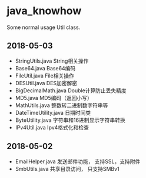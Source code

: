 # java_knowhow
Some normal usage Util class.


## 2018-05-03 
- StringUtils.java  		String相关操作<br>
- Base64.java				Base64编码
- FileUtil.java				File相关操作
- DESUtil.java				DES加密解密
- BigDecimalMath.java		Double计算防止丢失精度
- MD5.java					MD5编码（返回小写）
- MathUtils.java			整数转二进制数字符串等
- DateTimeUtility.java		日期时间类			
- ByteUtility.java			字符串和16进制显示字符串转换
- IPv4Util.java				Ipv4格式化和检查

## 2018-05-02 
- EmailHelper.java  		发送邮件功能， 支持SSL，支持附件
- SmbUtils.java     		共享目录访问， 只支持SMBv1


